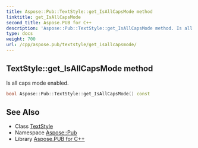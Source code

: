 ```yaml
---
title: Aspose::Pub::TextStyle::get_IsAllCapsMode method
linktitle: get_IsAllCapsMode
second_title: Aspose.PUB for C++
description: 'Aspose::Pub::TextStyle::get_IsAllCapsMode method. Is all caps mode enabled in C++.'
type: docs
weight: 700
url: /cpp/aspose.pub/textstyle/get_isallcapsmode/
---
```

## TextStyle::get_IsAllCapsMode method


Is all caps mode enabled.

```cpp
bool Aspose::Pub::TextStyle::get_IsAllCapsMode() const
```

## See Also

* Class [TextStyle](../)
* Namespace [Aspose::Pub](../../)
* Library [Aspose.PUB for C++](../../../)
